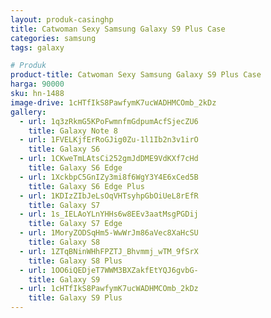 ```yaml
---
layout: produk-casinghp
title: Catwoman Sexy Samsung Galaxy S9 Plus Case
categories: samsung
tags: galaxy

# Produk
product-title: Catwoman Sexy Samsung Galaxy S9 Plus Case
harga: 90000
sku: hn-1488
image-drive: 1cHTfIkS8PawfymK7ucWADHMCOmb_2kDz
gallery:
  - url: 1q3zRkmG5KPoFwmnfmGdpumAcfSjecZU6
    title: Galaxy Note 8
  - url: 1FVELKjfErRoGJig0Zu-1l1Ib2n3v1irO
    title: Galaxy S6
  - url: 1CKweTmLAtsCi252gmJdDME9VdKXf7cHd
    title: Galaxy S6 Edge
  - url: 1XckbpC5GnIZy3mi8f6WgY3Y4E6xCed5B
    title: Galaxy S6 Edge Plus
  - url: 1KDIzZIbJeLsOqVHTsyhpGbOiUeL8rEfR
    title: Galaxy S7
  - url: 1s_IELAoYLnYHHs6w8EEv3aatMsgPGDij
    title: Galaxy S7 Edge
  - url: 1MoryZODSqHm5-WwWrJm86aVec8XaHcSU
    title: Galaxy S8
  - url: 1ZTqBNinWHhFPZTJ_Bhvmmj_wTM_9fSrX
    title: Galaxy S8 Plus
  - url: 1OO6iQEDjeT7WWM3BXZakfEtYQJ6gvbG-
    title: Galaxy S9
  - url: 1cHTfIkS8PawfymK7ucWADHMCOmb_2kDz
    title: Galaxy S9 Plus
---
```

